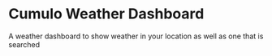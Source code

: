 # Cumulo Weather Dashboard

A weather dashboard to show weather in your location as well as one that is searched
